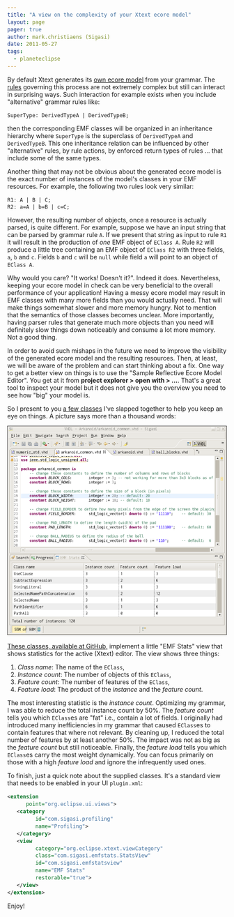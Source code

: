 ```yaml
---
title: "A view on the complexity of your Xtext ecore model"
layout: page 
pager: true
author: mark.christiaens (Sigasi)
date: 2011-05-27
tags: 
  - planeteclipse
---
```


By default Xtext generates its [own ecore model](http://www.eclipse.org/Xtext/documentation/1_0_1/xtext.html#model_metamodel) from your grammar.  The [rules](http://www.eclipse.org/Xtext/documentation/1_0_1/xtext.html#metamodelInference) governing this process are not extremely complex but still can interact in surprising ways.  Such interaction for example exists when you include "alternative" grammar rules like:
```
SuperType: DerivedTypeA | DerivedTypeB;
```
then the corresponding EMF classes will be organized in an inheritance hierarchy where `SuperType` is the superclass of `DerivedTypeA` and `DerivedTypeB`.  This one inheritance relation can be influenced by other "alternative" rules, by rule actions, by enforced return types of rules ... that include some of the same types.

Another thing that may not be obvious about the generated ecore model is the exact number of instances of the model's classes in your EMF resources.  For example, the following two rules look very similar:
```
R1: A | B | C;
R2: a=A | b=B | c=C;
```

However, the resulting number of objects, once a resource is actually parsed, is quite different.  For example, suppose we have an input string that can be parsed by grammar rule `A`.  If we present that string as input to rule `R1` it will result in the production of _one_ EMF object of `EClass A`.  Rule `R2` will produce a little tree containing an EMF object of `EClass R2` with three fields, `a`, `b` and `c`.  Fields `b` and `c` will be `null` while field `a` will point to an object of `EClass A`.  

Why would you care?  "It works!  Doesn't it?".  Indeed it does.  Nevertheless, keeping your ecore model in check can be very beneficial to the overall performance of your application!  Having a messy ecore model may result in EMF classes with many more fields than you would actually need.  That will make things somewhat slower and more memory hungry.  Not to mention that the semantics of those classes becomes unclear.  More importantly, having parser rules that generate much more objects than you need will definitely slow things down noticeably and consume a lot more memory.  Not a good thing. 

In order to avoid such mishaps in the future we need to improve the visibility of the generated ecore model and the resulting resources.  Then, at least, we will be aware of the problem and can start thinking about a fix.  One way to get a better view on things is to use the "Sample Reflective Ecore Model Editor".  You get at it from **project explorer > open with > ...**.  That's a great tool to inspect your model but it does not give you the overview you need to see how "big" your model is. 

So I present to you [a few classes](https://github.com/mark-christiaens/EMF-Statistics-View) I've slapped together to help you keep an eye on things.  A picture says more than a thousand words:

![](images/emf_stats.png)

[These classes, available at GitHub,](https://github.com/mark-christiaens/EMF-Statistics-View) implement a little "EMF Stats" view that shows statistics for the active (Xtext) editor.  The view shows three things:

1. _Class name_: The name of the `EClass`,
2. _Instance count_: The number of objects of this `EClass`,
3. _Feature count_: The number of features of the `EClass`,
4. _Feature load_: The product of the _instance_ and the _feature count_.

The most interesting statistic is the _instance count_.  Optimizing my grammar, I was able to reduce the total instance count by 50%.  The _feature count_ tells you which `EClass`es are "fat" i.e., contain a lot of fields.  I originally had introduced many inefficiencies in my grammar that caused `EClass`es to contain features that where not relevant.  By cleaning up, I reduced the total number of features by at least another 50%.  The impact was not as big as the _feature count_ but still noticeable.  Finally, the _feature load_ tells you which `EClass`es carry the most weight dynamically.  You can focus primarily on those with a high _feature load_ and ignore the infrequently used ones.

To finish, just a quick note about the supplied classes.  It's a standard view that needs to be enabled in your UI `plugin.xml`:

```xml
<extension
      point="org.eclipse.ui.views">
   <category
         id="com.sigasi.profiling"
         name="Profiling">
   </category>
   <view
         category="org.eclipse.xtext.viewCategory"
         class="com.sigasi.emfstats.StatsView"
         id="com.sigasi.emfstatsview"
         name="EMF Stats"
         restorable="true">
   </view>
</extension>
```

Enjoy!